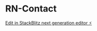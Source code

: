 # RN-Contact

[Edit in StackBlitz next generation editor ⚡️](https://stackblitz.com/~/github.com/raghusbhat/RN-Contact)